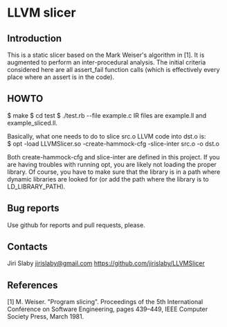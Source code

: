 # LLVM slicer

## Introduction
This is a static slicer based on the Mark Weiser's algorithm in [1]. It is
augmented to perform an inter-procedural analysis. The initial criteria
considered here are all assert_fail function calls (which is effectively every
place where an assert is in the code).

## HOWTO
$ make
$ cd test
$ ./test.rb --file example.c
IR files are example.ll and example_sliced.ll.

Basically, what one needs to do to slice src.o LLVM code into dst.o is:<br />
  $ opt -load LLVMSlicer.so -create-hammock-cfg -slice-inter src.o -o dst.o

Both create-hammock-cfg and slice-inter are defined in this project. If you are
having troubles with running opt, you are likely not loading the proper library.
Of course, you have to make sure that the library is in a path where dynamic
libraries are looked for (or add the path where the library is to
LD_LIBRARY_PATH).

## Bug reports
Use github for reports and pull requests, please.

## Contacts
Jiri Slaby <jirislaby@gmail.com>
https://github.com/jirislaby/LLVMSlicer

## References
[1] M. Weiser. "Program slicing". Proceedings of the 5th International
Conference on Software Engineering, pages 439–449, IEEE Computer Society Press,
March 1981.
